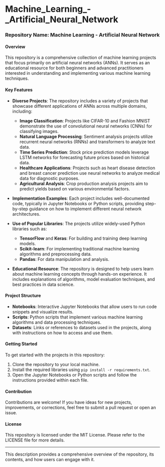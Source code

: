 # Machine_Learning_-_Artificial_Neural_Network

### Repository Name: Machine Learning - Artificial Neural Network

#### Overview
This repository is a comprehensive collection of machine learning projects that focus primarily on artificial neural networks (ANNs). It serves as an educational resource for both beginners and advanced practitioners interested in understanding and implementing various machine learning techniques.

#### Key Features
- **Diverse Projects**: The repository includes a variety of projects that showcase different applications of ANNs across multiple domains, including:
  - **Image Classification**: Projects like CIFAR-10 and Fashion MNIST demonstrate the use of convolutional neural networks (CNNs) for classifying images.
  - **Natural Language Processing**: Sentiment analysis projects utilize recurrent neural networks (RNNs) and transformers to analyze text data.
  - **Time Series Prediction**: Stock price prediction models leverage LSTM networks for forecasting future prices based on historical data.
  - **Healthcare Applications**: Projects such as heart disease detection and breast cancer prediction use neural networks to analyze medical data for diagnostic purposes.
  - **Agricultural Analysis**: Crop production analysis projects aim to predict yields based on various environmental factors.

- **Implementation Examples**: Each project includes well-documented code, typically in Jupyter Notebooks or Python scripts, providing step-by-step guidance on how to implement different neural network architectures.

- **Use of Popular Libraries**: The projects utilize widely-used Python libraries such as:
  - **TensorFlow** and **Keras**: For building and training deep learning models.
  - **Scikit-learn**: For implementing traditional machine learning algorithms and preprocessing data.
  - **Pandas**: For data manipulation and analysis.

- **Educational Resource**: The repository is designed to help users learn about machine learning concepts through hands-on experience. It includes explanations of algorithms, model evaluation techniques, and best practices in data science.

#### Project Structure
- **Notebooks**: Interactive Jupyter Notebooks that allow users to run code snippets and visualize results.
- **Scripts**: Python scripts that implement various machine learning algorithms and data processing techniques.
- **Datasets**: Links or references to datasets used in the projects, along with instructions on how to access and use them.

#### Getting Started
To get started with the projects in this repository:
1. Clone the repository to your local machine.
2. Install the required libraries using `pip install -r requirements.txt`.
3. Open the Jupyter Notebooks or Python scripts and follow the instructions provided within each file.

#### Contribution
Contributions are welcome! If you have ideas for new projects, improvements, or corrections, feel free to submit a pull request or open an issue.

#### License
This repository is licensed under the MIT License. Please refer to the LICENSE file for more details.

---

This description provides a comprehensive overview of the repository, its contents, and how users can engage with it.
